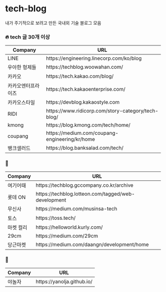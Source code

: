 # tech-blog

내가 주기적으로 보려고 만든 국내외 기술 블로그 모음

### :fire: tech 글 30개 이상
<table>
    <thead>
        <tr>
            <th>Company</th>
            <th>URL</th>
        </tr>
    </thead>
    <tbody>
        <tr>
            <td>LINE</td>
            <td>https://engineering.linecorp.com/ko/blog</td>
        </tr>
        <tr>
            <td>우아한 형제들</td>
            <td>https://techblog.woowahan.com/</td>
        </tr>
        <tr>
            <td>카카오</td>
            <td>https://tech.kakao.com/blog/</td>
        </tr>
        <tr>
            <td>카카오엔터프라이즈</td>
            <td>https://tech.kakaoenterprise.com/</td>
        </tr>
        <tr>
            <td>카카오스타일</td>
            <td>https://devblog.kakaostyle.com</td>
        </tr>
        <tr>
            <td>RIDI</td>
            <td>https://www.ridicorp.com/story-category/tech-blog/</td>
        </tr>
        <tr>
            <td>kmong</td>
            <td>https://blog.kmong.com/tech/home/</td>
        </tr>
        <tr>
            <td>coupang</td>
            <td>https://medium.com/coupang-engineering/kr/home</td>
        </tr>
        <tr>
            <td>뱅크샐러드</td>
            <td>https://blog.banksalad.com/tech/</td>
        </tr>
    </tbody>
</table>


### :hatching_chick: 

<table>
    <thead>
        <tr>
            <th>Company</th>
            <th>URL</th>
        </tr>
    </thead>
    <tbody>
        <tr>
            <td>여기어때</td>
            <td>https://techblog.gccompany.co.kr/archive</td>
        </tr>
        <tr>
            <td>롯데 ON</td>
            <td>https://techblog.lotteon.com/tagged/web-development</td>
        </tr>
        <tr>
            <td>무신사</td>
            <td>https://medium.com/musinsa-tech</td>
        </tr>
        <tr>
            <td>토스</td>
            <td>https://toss.tech/</td>
        </tr>
        <tr>
            <td>마켓 컬리</td>
            <td>https://helloworld.kurly.com/</td>
        </tr>
        <tr>
            <td>29cm</td>
            <td>https://medium.com/29cm</td>
        </tr>
        <tr>
            <td>당근마켓</td>
            <td>https://medium.com/daangn/development/home</td>
        </tr>
    </tbody>
</table>


### :ice_cube:
<table>
    <thead>
        <tr>
            <th>Company</th>
            <th>URL</th>
        </tr>
    </thead>
    <tbody>
        <tr>
            <td>야놀자</td>
            <td>https://yanolja.github.io/</td>
        </tr>
    </tbody>
</table>
